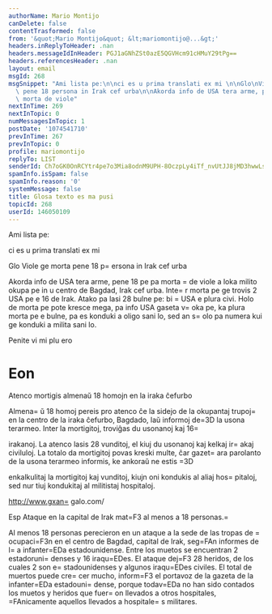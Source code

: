 ```yaml
---
authorName: Mario Montijo
canDelete: false
contentTrasformed: false
from: '&quot;Mario Montijo&quot; &lt;mariomontijo@...&gt;'
headers.inReplyToHeader: .nan
headers.messageIdInHeader: PGJ1aGNhZSt0azE5QGVHcm91cHMuY29tPg==
headers.referencesHeader: .nan
layout: email
msgId: 268
msgSnippet: "Ami lista pe:\n\nci es u prima translati ex mi \n\nGlo\nViole ge morta\
  \ pene 18 persona in Irak cef urba\n\nAkorda info de USA tera arme, pene 18 pe pa\
  \ morta de viole"
nextInTime: 269
nextInTopic: 0
numMessagesInTopic: 1
postDate: '1074541710'
prevInTime: 267
prevInTopic: 0
profile: mariomontijo
replyTo: LIST
senderId: Ch7oGK0OnRCYtr4pe7o3Mia8odnM9UPH-8OczpLy4iTf_nvUtJJ8jMD3hwwLs9Yr5YgUizisnQ6wfB3xVvKWlc76o2aE1t3QYC4sKFCKOA
spamInfo.isSpam: false
spamInfo.reason: '0'
systemMessage: false
title: Glosa texto es ma pusi
topicId: 268
userId: 146050109
---
```


Ami lista pe:

ci es u prima translati ex mi 

Glo
Viole ge morta pene 18 p=
ersona in Irak cef urba

Akorda info de USA tera arme, pene 18 pe pa morta =
de viole a loka 
milito okupa pe in u centro de Bagdad, Irak cef urba. Inte=
r morta pe 
ge trovis 2 USA pe e 16 de Irak. Atako pa lasi 28 bulne pe: bi =
USA e 
plura civi. Holo de morta pe pote kresce mega, pa info USA gaseta 
v=
oka pe, ka plura morta pe e bulne, pa es konduki a oligo sani lo, 
sed an s=
olo pa numera kui ge konduki a milita sani lo.

Penite vi mi plu ero


Eon
=
Atenco mortigis almenaŭ 18 homojn en la iraka ĉefurbo   
 
Almena=
ŭ 18 homoj pereis pro atenco ĉe la sidejo de la okupantaj 
trupoj=
 en la centro de la iraka ĉefurbo, Bagdado, laŭ informoj de=3D
 la 
usona terarmeo. Inter la mortigitoj, troviĝas du usonanoj kaj 16=
 
irakanoj. La atenco lasis 28 vunditoj, el kiuj du usonanoj kaj kelkaj 
ir=
akaj civiluloj. La totalo da mortigitoj povas kreski multe, ĉar 
gazet=
ara parolanto de la usona terarmeo informis, ke ankoraŭ ne estis =3D

enkalkulitaj la mortigitoj kaj vunditoj, kiujn oni kondukis al aliaj 
hos=
pitaloj, sed nur tiuj kondukitaj al militistaj hospitaloj.

http://www.gxan=
galo.com/
 
Esp
Ataque en la capital de Irak mat=F3 al menos a 18 personas.=


Al menos 18 personas perecieron en un ataque a la sede de las tropas 
de =
ocupaci=F3n en el centro de Bagdad, capital de Irak, seg=FAn informes 
de l=
a infanter=EDa estadounidense. Entre los muetos se encuentran 2 
estadoruni=
denses y 16 iraqu=EDes. El ataque dej=F3 28 heridos, de los 
cuales 2 son e=
stadounidenses y algunos iraqu=EDes civiles. El total de 
muertos puede cre=
cer mucho, inform=F3 el portavoz de la gazeta de la 
infanter=EDa estadouni=
dense, porque todav=EDa no han sido contados los 
muetos y heridos que fuer=
on llevados a otros hospitales, =FAnicamente 
aquellos llevados a hospitale=
s militares.




